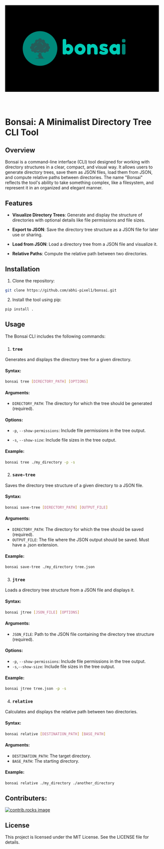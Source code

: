 <h1 align="center">
<img src="bonsai_dark_long.png" width="800">
</h1><br>

# Bonsai: A Minimalist Directory Tree CLI Tool

## Overview
Bonsai is a command-line interface (CLI) tool designed for working with directory structures in a clear, compact, and visual way. It allows users to generate directory trees, save them as JSON files, load them from JSON, and compute relative paths between directories. The name "Bonsai" reflects the tool's ability to take something complex, like a filesystem, and represent it in an organized and elegant manner.

## Features
- **Visualize Directory Trees**: Generate and display the structure of directories with optional details like file permissions and file sizes.

- **Export to JSON**: Save the directory tree structure as a JSON file for later use or sharing.

- **Load from JSON**: Load a directory tree from a JSON file and visualize it.

- **Relative Paths**: Compute the relative path between two directories.

## Installation
1. Clone the repository:
```bash
git clone https://github.com/abhi-pixel1/bonsai.git
```
2. Install the tool using pip:
```bash
pip install .
```

## Usage
The Bonsai CLI includes the following commands:
1. ### `tree`
Generates and displays the directory tree for a given directory.

#### Syntax:
```bash
bonsai tree [DIRECTORY_PATH] [OPTIONS]
```
#### Arguments:

- `DIRECTORY_PATH`: The directory for which the tree should be generated (required).

#### Options:

- `-p`, `--show-permissions`: Include file permissions in the tree output.

- `-s`, `--show-size`: Include file sizes in the tree output.

#### Example:
```bash
bonsai tree ./my_directory -p -s
```

2. ### `save-tree`
Saves the directory tree structure of a given directory to a JSON file.

#### Syntax:
```bash
bonsai save-tree [DIRECTORY_PATH] [OUTPUT_FILE]
```

#### Arguments:

- `DIRECTORY_PATH`: The directory for which the tree should be saved (required).
- `OUTPUT_FILE`: The file where the JSON output should be saved. Must have a .json extension.

#### Example:

```bash
bonsai save-tree ./my_directory tree.json
```

3. ### `jtree`
Loads a directory tree structure from a JSON file and displays it.

#### Syntax:
```bash
bonsai jtree [JSON_FILE] [OPTIONS]
```

#### Arguments:

- `JSON_FILE`: Path to the JSON file containing the directory tree structure (required).

#### Options:

- `-p`, `--show-permissions`: Include file permissions in the tree output.
- `-s`,`--show-size`:  Include file sizes in the tree output.

#### Example:

```bash
bonsai jtree tree.json -p -s
```

4. ### `relative`
Calculates and displays the relative path between two directories.

#### Syntax:
```bash
bonsai relative [DESTINATION_PATH] [BASE_PATH]
```

#### Arguments:

- `DESTINATION_PATH`: The target directory.
- `BASE_PATH`: The starting directory.

#### Example:

```bash
bonsai relative ./my_directory ./another_directory
```

## Contributers:
<a href="https://github.com/othneildrew/Best-README-Template/graphs/contributors">
  <img src="https://contrib.rocks/image?repo=abhi-pixel1/bonsai" alt="contrib.rocks image" />
</a>

## License

This project is licensed under the MIT License. See the LICENSE file for details.

